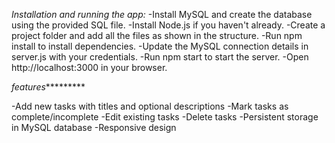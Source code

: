 *Installation and running the app:*
-Install MySQL and create the database using the provided SQL file.
-Install Node.js if you haven't already.
-Create a project folder and add all the files as shown in the structure.
-Run npm install to install dependencies.
-Update the MySQL connection details in server.js with your credentials.
-Run npm start to start the server.
-Open http://localhost:3000 in your browser.



*features**********

-Add new tasks with titles and optional descriptions
-Mark tasks as complete/incomplete
-Edit existing tasks
-Delete tasks
-Persistent storage in MySQL database
-Responsive design
